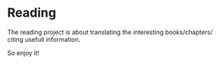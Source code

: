 # Reading
The reading project is about translating the interesting books/chapters/ citing usefull information.

So enjoy it!
